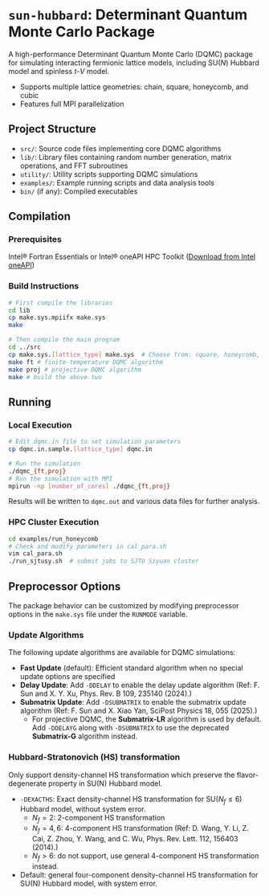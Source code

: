# `sun-hubbard`: Determinant Quantum Monte Carlo Package

A high-performance Determinant Quantum Monte Carlo (DQMC) package for simulating interacting fermionic lattice models, including $\mathrm{SU}(N)$ Hubbard model and spinless $t$-$V$ model. 
- Supports multiple lattice geometries: chain, square, honeycomb, and cubic
- Features full MPI parallelization

## Project Structure

- `src/`: Source code files implementing core DQMC algorithms
- `lib/`: Library files containing random number generation, matrix operations, and FFT subroutines
- `utility/`: Utility scripts supporting DQMC simulations
- `examples/`: Example running scripts and data analysis tools
- `bin/` (if any): Compiled executables

## Compilation

### Prerequisites
Intel® Fortran Essentials or Intel® oneAPI HPC Toolkit ([Download from Intel oneAPI](https://www.intel.com/content/www/us/en/developer/tools/oneapi/toolkits.html#gs.k2rl4h))

### Build Instructions
```bash
# First compile the libraries
cd lib
cp make.sys.mpiifx make.sys
make

# Then compile the main program
cd ../src
cp make.sys.[lattice_type] make.sys  # Choose from: square, honeycomb, cubic
make ft # finite-temperature DQMC algorithm
make proj # projective DQMC algorithm
make # build the above two
```

## Running

### Local Execution
```bash
# Edit dqmc.in file to set simulation parameters
cp dqmc.in.sample.[lattice_type] dqmc.in

# Run the simulation
./dqmc_{ft,proj}
# Run the simulation with MPI
mpirun -np [number_of_cores] ./dqmc_{ft,proj}
```

Results will be written to `dqmc.out` and various data files for further analysis.

### HPC Cluster Execution
```bash
cd examples/run_honeycomb
# Check and modify parameters in cal_para.sh
vim cal_para.sh
./run_sjtusy.sh  # submit jobs to SJTU Siyuan cluster
```

## Preprocessor Options

The package behavior can be customized by modifying preprocessor options in the `make.sys` file under the `RUNMODE` variable.

### Update Algorithms

The following update algorithms are available for DQMC simulations:

- **Fast Update** (default): Efficient standard algorithm when no special update options are specified
- **Delay Update**: Add `-DDELAY` to enable the delay update algorithm (Ref: F. Sun and X. Y. Xu, Phys. Rev. B 109, 235140 (2024).)
- **Submatrix Update**: Add `-DSUBMATRIX` to enable the submatrix update algorithm (Ref: F. Sun and X. Xiao Yan, SciPost Physics 18, 055 (2025).)
  - For projective DQMC, the **Submatrix-LR** algorithm is used by default. Add `-DDELAYG` along with `-DSUBMATRIX` to use the deprecated **Submatrix-G** algorithm instead. 

### Hubbard-Stratonovich (HS) transformation

Only support density-channel HS transformation which preserve the flavor-degenerate property in SU(N) Hubbard model. 

- `-DEXACTHS`: Exact density-channel HS transformation for $\mathrm{SU}(N_f\leq 6)$ Hubbard model, without system error.
  - $N_f=2$: 2-component HS transformation
  - $N_f=4,6$: 4-component HS transformation (Ref: D. Wang, Y. Li, Z. Cai, Z. Zhou, Y. Wang, and C. Wu, Phys. Rev. Lett. 112, 156403 (2014).)
  - $N_f>6$: do not support, use general 4-component HS transformation instead. 
- Default: general four-component density-channel HS transformation for SU(N) Hubbard model, with system error. 